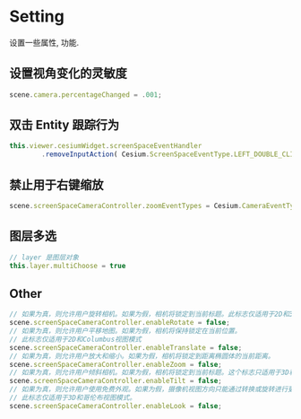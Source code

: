 # Setting

设置一些属性, 功能.



## 设置视角变化的灵敏度

```js
scene.camera.percentageChanged = .001;
```



## 双击 Entity 跟踪行为

```js
this.viewer.cesiumWidget.screenSpaceEventHandler
        .removeInputAction( Cesium.ScreenSpaceEventType.LEFT_DOUBLE_CLICK )
```



## 禁止用于右键缩放

```js
scene.screenSpaceCameraController.zoomEventTypes = Cesium.CameraEventType.WHEEL
```



## 图层多选

```js
// layer 是图层对象
this.layer.multiChoose = true
```



## Other

```js
// 如果为真，则允许用户旋转相机。如果为假，相机将锁定到当前标题。此标志仅适用于2D和3D
scene.screenSpaceCameraController.enableRotate = false;
// 如果为真，则允许用户平移地图。如果为假，相机将保持锁定在当前位置。
// 此标志仅适用于2D和Columbus视图模式
scene.screenSpaceCameraController.enableTranslate = false;
// 如果为真，则允许用户放大和缩小。如果为假，相机将锁定到距离椭圆体的当前距离。
scene.screenSpaceCameraController.enableZoom = false;
// 如果为真，则允许用户倾斜相机。如果为假，相机将锁定到当前标题。这个标志只适用于3D和哥伦布视图。
scene.screenSpaceCameraController.enableTilt = false;
// 如果为真，则允许用户使用免费外观。如果为假，摄像机视图方向只能通过转换或旋转进行更改。
// 此标志仅适用于3D和哥伦布视图模式。
scene.screenSpaceCameraController.enableLook = false;
```

